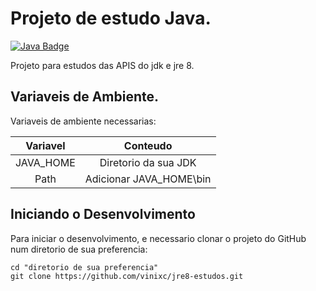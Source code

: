 # Projeto de estudo Java.

[![Java Badge](https://img.shields.io/badge/-Java_1.8-green?style=for-the-badge&logo=Java&logoColor=black)](https://www.oracle.com/br/java/technologies/javase/jdk14-archive-downloads.html)

Projeto para estudos das APIS do jdk e jre 8.


## Variaveis de Ambiente.
Variaveis de ambiente necessarias:

|  Variavel  	|           Conteudo          	|
|:----------:	|:---------------------------:	|
| JAVA_HOME  	| Diretorio da sua JDK        	|
| Path       	| Adicionar JAVA_HOME\bin     	|


## Iniciando o Desenvolvimento
Para iniciar o desenvolvimento, e necessario clonar o projeto do GitHub num diretorio de sua preferencia:

```shell
cd "diretorio de sua preferencia"
git clone https://github.com/vinixc/jre8-estudos.git
```